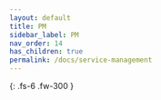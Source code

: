 ```yaml
---
layout: default
title: PM
sidebar_label: PM
nav_order: 14
has_children: true
permalink: /docs/service-management
---
```


{: .fs-6 .fw-300 }
